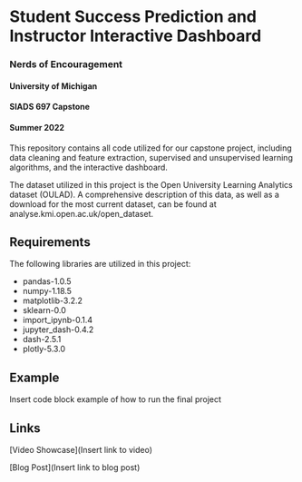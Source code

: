 # Student Success Prediction and Instructor Interactive Dashboard
### Nerds of Encouragement
#### University of Michigan
#### SIADS 697 Capstone
#### Summer 2022

This repository contains all code utilized for our capstone project, including data cleaning and feature extraction, supervised and unsupervised learning algorithms, and the interactive dashboard. 

The dataset utilized in this project is the Open University Learning Analytics dataset (OULAD). A comprehensive description of this data, as well as a download for the most current dataset, can be found at analyse.kmi.open.ac.uk/open_dataset.

## Requirements
The following libraries are utilized in this project:
* pandas-1.0.5
* numpy-1.18.5
* matplotlib-3.2.2
* sklearn-0.0
* import_ipynb-0.1.4
* jupyter_dash-0.4.2
* dash-2.5.1
* plotly-5.3.0

## Example
Insert code block example of how to run the final project

## Links
[Video Showcase](Insert link to video)

[Blog Post](Insert link to blog post)
